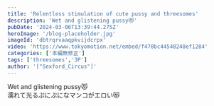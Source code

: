 ```yaml
---
title: 'Relentless stimulation of cute pussy and threesomes'
description: 'Wet and glistening pussy😻'
pubDate: '2024-03-06T13:39:44.275Z'
heroImage: '/blog-placeholder.jpg'
imageId: 'dbtrqrvaaqpkvijdcrpx'
video: 'https://www.tokyomotion.net/embed/f470bc44548248ef1284'
categories: ['本編無修正']
tags: ['threesomes','3P']
author: '["Sexford_Circus"]'
---
```


Wet and glistening pussy😻<br>
濡れて光るぷにぷになマンコがエロい😻




